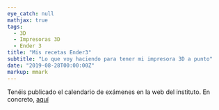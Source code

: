 ```yaml
---
eye_catch: null
mathjax: true
tags:
  - 3D
  - Impresoras 3D
  - Ender 3
title: "Mis recetas Ender3"
subtitle: "Lo que voy haciendo para tener mi impresora 3D a punto"
date: "2019-08-28T00:00:00Z"
markup: mmark
---
```


Tenéis publicado el calendario de exámenes en la web del instituto. En concreto, [aquí](https://drive.google.com/file/d/1BzTfg-qG1Ci6331i07p8BW9Rw6A-tsxg/view)
